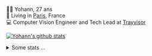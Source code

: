<p>
  👨🏻 <bold>Yohann</bold>, 27 ans<br/>
  💼 Living in <a href="https://www.google.com/maps?q=paris">Paris</a>, France<br/>
  💻 Computer Vision Engineer and Tech Lead at <a href="https://trayvisor.com/">Trayvisor</a><br/>
</p>

<a href="https://github.com/anuraghazra/github-readme-stats"><img align="center" src="https://github-readme-stats-go94hl40s-yohann84l.vercel.app//api?username=yohann84L&show_icons=true&include_all_commits=true" alt="Yohann's github stats" /> </a>


<details>
  <summary>Some stats ...</summary><br/>
  

<!--START_SECTION:waka-->
![Code Time](http://img.shields.io/badge/Code%20Time-565%20hrs%2012%20mins-blue)

![Profile Views](http://img.shields.io/badge/Profile%20Views-0-blue)

**🐱 My GitHub Data** 

> 📦 440.5 kB Used in GitHub's Storage 
 > 
> 🏆 293 Contributions in the Year 2023
 > 
> 🚫 Not Opted to Hire
 > 
> 📜 24 Public Repositories 
 > 
> 🔑 21 Private Repositories 
 > 
**I'm an Early 🐤** 

```text
🌞 Morning                9153 commits        ████████░░░░░░░░░░░░░░░░░   31.59 % 
🌆 Daytime                16300 commits       ██████████████░░░░░░░░░░░   56.25 % 
🌃 Evening                3374 commits        ███░░░░░░░░░░░░░░░░░░░░░░   11.64 % 
🌙 Night                  151 commits         ░░░░░░░░░░░░░░░░░░░░░░░░░   00.52 % 
```
📅 **I'm Most Productive on Wednesday** 

```text
Monday                   5178 commits        ████░░░░░░░░░░░░░░░░░░░░░   17.87 % 
Tuesday                  5269 commits        █████░░░░░░░░░░░░░░░░░░░░   18.18 % 
Wednesday                6615 commits        ██████░░░░░░░░░░░░░░░░░░░   22.83 % 
Thursday                 6487 commits        ██████░░░░░░░░░░░░░░░░░░░   22.39 % 
Friday                   5071 commits        ████░░░░░░░░░░░░░░░░░░░░░   17.50 % 
Saturday                 139 commits         ░░░░░░░░░░░░░░░░░░░░░░░░░   00.48 % 
Sunday                   219 commits         ░░░░░░░░░░░░░░░░░░░░░░░░░   00.76 % 
```


📊 **This Week I Spent My Time On** 

```text
🕑︎ Time Zone: Europe/Paris

💬 Programming Languages: 
Python                   11 hrs 50 mins      ███████████████████░░░░░░   75.82 % 
Jupyter                  1 hr 50 mins        ███░░░░░░░░░░░░░░░░░░░░░░   11.80 % 
SQL                      1 hr 16 mins        ██░░░░░░░░░░░░░░░░░░░░░░░   08.16 % 
YAML                     13 mins             ░░░░░░░░░░░░░░░░░░░░░░░░░   01.39 % 
Text                     12 mins             ░░░░░░░░░░░░░░░░░░░░░░░░░   01.28 % 

🔥 Editors: 
PyCharm                  15 hrs 36 mins      █████████████████████████   100.00 % 

💻 Operating System: 
Mac                      15 hrs 36 mins      █████████████████████████   100.00 % 
```

**I Mostly Code in Python** 

```text
Python                   20 repos            █████████████░░░░░░░░░░░░   51.28 % 
Jupyter Notebook         3 repos             ██░░░░░░░░░░░░░░░░░░░░░░░   07.69 % 
HTML                     2 repos             █░░░░░░░░░░░░░░░░░░░░░░░░   05.13 % 
JavaScript               2 repos             █░░░░░░░░░░░░░░░░░░░░░░░░   05.13 % 
Shell                    1 repo              █░░░░░░░░░░░░░░░░░░░░░░░░   02.56 % 
```




 Last Updated on 02/05/2023 00:25:34 UTC
<!--END_SECTION:waka-->
